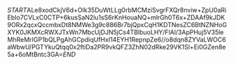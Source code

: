 $START$ALe8xodCkjV6d+OIk35DuWtLLg0rbMCMziSvgrFXQr8nviw+ZpU0aRiEbIo7CVLxC0CTP+6kusSaN2lu1sS6rKnHouaNQ+mlrGh0T6x+ZDAAf9kJDK9ORx2qcxQccmbxDt8NMWe3g9c886Br7bjQpxCqH1KDTNesZC6BtNZNHoGXYK0JKMXcRWXJTxWn7MbcUjDJN5jCs4TBlbuoLHY/FlAl/3ApPHuj5V35leMhReMrIGP1bQLPgAhGCpdiqUfHxI14EYH1RepnpZe6//o8dqn8ZYVaLWOC6aWbwU/PGTYkuQtqq0x2ftiDa2PR9vkQFZ3ZhN02dRke29VK1Sl+Ei0GZen8e5a+6oMtBntc3GA=$END$